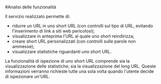 #Analisi delle funzionalità

Il servizio realizzato permette di:

- ridurre un URL in uno short URL (con controlli sul tipo di URL, evitando l'inserimento di link a siti web pericolosi);
- visualizzare in anteprima l'URL al quale uno short reindirizza;
- creare short URL personalizzati (con controlli sulle parole non ammesse);
- visualizzare statistiche riguardanti uno short URL.

La funzionalità di ispezione di uno short URL comprende sia la visualizzazione delle statistiche, sia la visualizzazione del long URL. Queste informazioni verranno richieste tutte una sola volta quando l'utente decide di ispezionare un'URL.